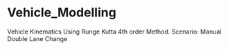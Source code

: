 # Vehicle_Modelling
Vehicle Kinematics Using Runge Kutta 4th order Method.
Scenario: Manual Double Lane Change

